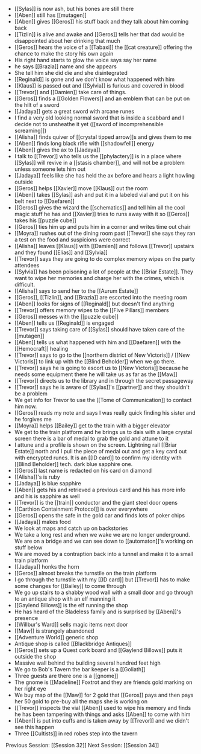 - [[Sylas]] is now ash, but his bones are still there
- [[Aben]] still has [[mutagen]]
- [[Aben]] gives [[Geros]] his stuff back and they talk about him coming back
- [[Tizlin]] is alive and awake and [[Geros]] tells her that dad would be disappointed about her drinking that much
- [[Geros]] hears the voice of a [[Tabaxi]] the [[cat creature]] offering the chance to make the story his own again
- His right hand starts to glow the voice says say her name
- he says [[Brazia]] name and she appears
- She tell him she did die and she disintegrated
- [[Reginald]] is gone and we don't know what happened with him
- [[Klaus]] is passed out and [[Sylvia]] is furious and covered in blood
- [[Trevor]] and [[Damien]] take care of things. 
- [[Geros]] finds a [[Golden Flowers]] and an emblem that can be put on the hilt of a sword
- [[Jadaya]] gets a great sword with arcane runes
- I find a very old looking normal sword that is inside a scabbard and I decide not to unsheathe  it yet ([[sword of incomprehensible screaming]])
- [[Alisha]] finds quiver of [[crystal tipped arrow]]s and gives them to me
- [[Aben]] finds long black rifle with [[shadowfell]] energy
- [[Aben]] gives the ax to [[Jadaya]] 
- I talk to [[Trevor]] who tells us the [[phylactery]] is in a place where [[Sylas]] will revive in a [[stasis chamber]], and will not be a problem unless someone lets him out
- [[Jadaya]] feels like she has held the ax before and hears a light howling outside 
- [[Geros]] helps [[Xavier]] move [[Klaus]] out the room 
- [[Aben]] takes [[Sylas]] ash and put it in a labeled vial and put it on his belt next to [[Daefaren]] 
- [[Geros]] gives the wizard the [[schematics]] and tell him all the cool magic stuff he has and [[Xavier]] tries to runs away with it so [[Geros]] takes his [[puzzle cube]]
- [[Geros]] ties him up and puts him in a corner and writes time out chair 
- [[Moyra]] rushes out of the dining room past [[Trevor]] she says they ran a test on the food and suspicions were correct 
- [[Alisha]] leaves [[Klaus]] with [[Damien]] and follows [[Trevor]] upstairs and they found [[Elias]] and [[Sylvia]] 
- [[Trevor]] says they are going to do complex memory wipes on the party attendees 
- [[Sylvia]] has been poisoning a lot of people at the [[Briar Estate]]. They want to wipe her memories and charge her with the crimes, which is difficult. 
- [[Alisha]] says to send her to the [[Aurum Estate]]
- [[Geros]], [[Tizlin]], and [[Brazia]] are escorted into the meeting room 
- [[Aben]] looks for signs of [[Reginald]] but doesn't find anything
- [[Trevor]] offers memory wipes to the [[Five Pillars]] members 
- [[Geros]] messes with the [[puzzle cube]]
- [[Aben]] tells us [[Reginald]] is engaged
- [[Trevor]] says taking care of [[Sylas]] should have taken care of the [[mutagen]]
-  [[Aben]] tells us what happened with him and [[Daefaren]] with the [[Hemocraft]] healing
- [[Trevor]] says to go to the [[northern district of New Victoris]] / [[New Victoris]] to link up with the [[Blind Beholder]] when we go there. 
- [[Trevor]] says he is going to escort us to [[New Victoris]] because he needs some equipment there he will take us as far as the [[Maw]] 
- [[Trevor]] directs us to the library and in through the secret passageway 
- [[Trevor]] says he is aware of  [[Sylas]]'s [[partner]] and they shouldn't be a problem
- We get info for Trevor to use the [[Tome of Communication]] to contact him now.
- [[Geros]] reads my note and says I was really quick finding his sister and he forgives me
- [[Moyra]] helps [[Bailey]] get to the train with a bigger elevator 
- We get to the train platform and he brings us to dais with a large crystal screen there is a bar of medal to grab the gold and attune to it
- I attune and a profile is shown on the screen. Lightning rail [[Briar Estate]] north and I pull the piece of medal out and get a key card out with encrypted runes. It is an [[ID card]] to confirm my identity with [[Blind Beholder]] tech. dark blue sapphire one. 
- [[Geros]] last name is redacted on his card on diamond
- [[Alisha]]'s is ruby
- [[Jadaya]] is blue sapphire
- [[Aben]] gets his and retrieved a previous card and his has more info and his is sapphire as well
- [[Trevor]] is the [[train]] conductor and the giant steel door opens
- [[Carthion Containment Protocol]] is over everywhere 
- [[Geros]] opens the safe in the gold car and finds lots of poker chips
- [[Jadaya]] makes food
- We look at maps and catch up on backstories
- We take a long rest and when we wake we are no longer underground. We are on a bridge and we can see down to [[automaton]]'s working on stuff below
- We are moved by a contraption back into a tunnel and make it to a small train platform
- [[Jadaya]] honks the horn
- [[Geros]] almost breaks the turnstile on the train platform
- I go through the turnstile with my [[ID card]] but [[Trevor]] has to make some changes for [[Bailey]] to come through
- We go up stairs to a shabby wood wall with a small door and go through to an antique shop with an elf manning it
- [[Gaylend Billows]] is the elf running the shop 
- He has heard of the Bladeless family and is surprised by [[Aben]]'s presence
- [[Willbur's Ward]] sells magic items next door 
- [[Maw]] is strangely abandoned
- [[Adventure World]] generic shop
- Antique shop is called [[Blackbridge Antiques]]
- [[Geros]] sets up a Quest cork board and [[Gaylend Billows]] puts it outside the shop
- Massive wall behind the building several hundred feet high
- We go to Bob's Tavern the bar keeper is a [[Goliath]]
- Three guests are there one is a [[gnome]]
- The gnome is [[Madeline]] Foxtrot and they are friends gold marking on her right eye 
- We buy map of the [[Maw]] for 2 gold that [[Geros]] pays and then pays her 50 gold to pre-buy all the maps she is working on
- [[Trevor]] inspects the vial [[Aben]] used to wipe his memory and finds he has been tampering with things and asks [[Aben]] to come with him
- [[Aben]] is put into cuffs and is taken away by [[Trevor]] and we didn't see this happen
- Three [[Cultists]] in red robes step into the tavern

Previous Session: [[Session 32]]
Next Session: [[Session 34]]